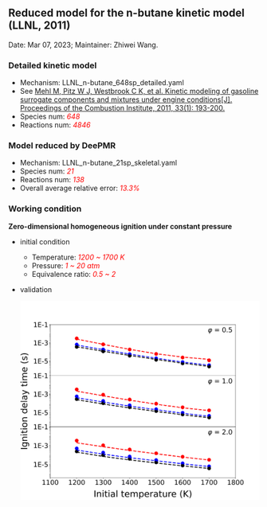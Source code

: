 ## Reduced model for the n-butane kinetic model (LLNL, 2011) 

Date: Mar 07, 2023; Maintainer: Zhiwei Wang.

### Detailed kinetic model 

- Mechanism: LLNL_n-butane_648sp_detailed.yaml
- See [Mehl M, Pitz W J, Westbrook C K, et al. Kinetic modeling of gasoline surrogate components and mixtures under engine conditions[J]. Proceedings of the Combustion Institute, 2011, 33(1): 193-200.](https://www.sciencedirect.com/science/article/pii/S1540748910000787?casa_token=OIW80_QsZB0AAAAA:I0alvoVky-3dZOqIFU-JCajEKagglHgnYbzjuKiXiD3ixFN7VeriIBfb_scKyTQzN2N_26UyQIk)
- Species num: *<font color=red>648</font>*
- Reactions num: *<font color=red>4846</font>*

### Model reduced by DeePMR

- Mechanism: LLNL_n-butane_21sp_skeletal.yaml
- Species num: *<font color=red>21</font>*
- Reactions num: *<font color=red>138</font>*
- Overall average relative error: *<font color=red>13.3%</font>*

### Working condition

**Zero-dimensional homogeneous ignition under constant pressure**

- initial condition
    - Temperature: *<font color=red>1200 ~ 1700 K</font>*
    - Pressure: *<font color=red>1 ~ 20 atm</font>*
    - Equivalence ratio: *<font color=red>0.5 ~ 2</font>*
- validation
    
    ![IDT](validation/IDT.png)